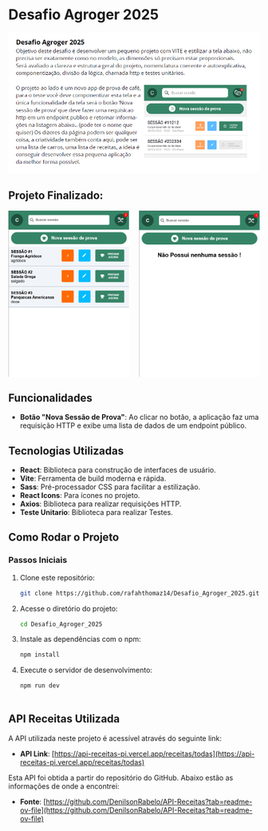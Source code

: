 # Desafio Agroger 2025

![Imagem](public/desafio.png) 

## Projeto Finalizado:
<div style="display: flex; justify-content: space-between;">
  <img src="public/projeto.png" width="48%" />
  <img src="public/projeto.1.png" width="48%" />
</div>

## Funcionalidades

- **Botão "Nova Sessão de Prova"**: Ao clicar no botão, a aplicação faz uma requisição HTTP e exibe uma lista de dados de um endpoint público.

## Tecnologias Utilizadas

- **React**: Biblioteca para construção de interfaces de usuário.
- **Vite**: Ferramenta de build moderna e rápida.
- **Sass**: Pré-processador CSS para facilitar a estilização.
- **React Icons**: Para ícones no projeto.
- **Axios**: Biblioteca para realizar requisições HTTP.
- **Teste Unitario**: Biblioteca para realizar Testes.

## Como Rodar o Projeto

### Passos Iniciais

1. Clone este repositório:
   ```bash
   git clone https://github.com/rafahthomaz14/Desafio_Agroger_2025.git


2. Acesse o diretório do projeto:
   ```bash
   cd Desafio_Agroger_2025


3. Instale as dependências com o npm:
   ```bash
   npm install


4. Execute o servidor de desenvolvimento:
   ```bash
   npm run dev



## API Receitas Utilizada

A API utilizada neste projeto é acessível através do seguinte link:

- **API Link**: [https://api-receitas-pi.vercel.app/receitas/todas](https://api-receitas-pi.vercel.app/receitas/todas)

Esta API foi obtida a partir do repositório do GitHub. Abaixo estão as informações de onde a encontrei:

- **Fonte**: [https://github.com/DenilsonRabelo/API-Receitas?tab=readme-ov-file](https://github.com/DenilsonRabelo/API-Receitas?tab=readme-ov-file)